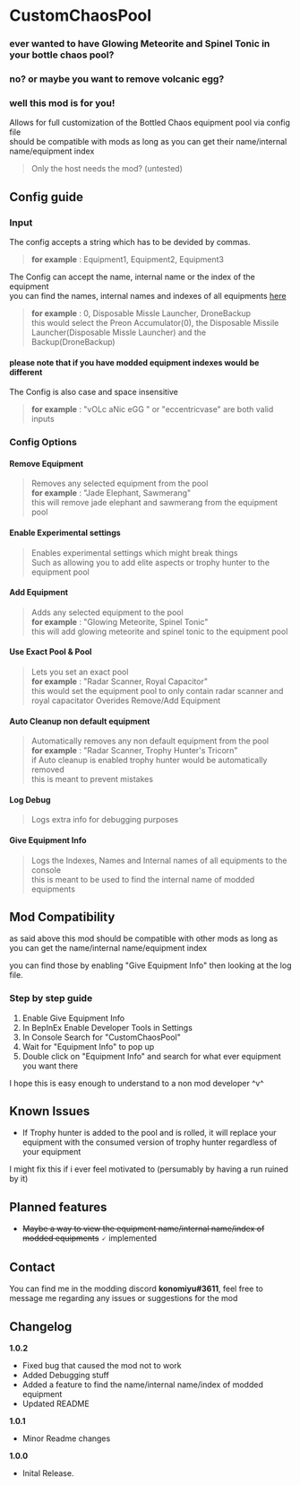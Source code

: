 # CustomChaosPool

### ever wanted to have Glowing Meteorite and Spinel Tonic in your bottle chaos pool?  
### no? or maybe you want to remove volcanic egg?  
### well this mod is for you!


Allows for full customization of the Bottled Chaos equipment pool via config file  
should be compatible with mods as long as you can get their name/internal name/equipment index

>Only the host needs the mod? (untested)

## Config guide
### Input
The config accepts a string which has to be devided by commas.

> **for example** : Equipment1, Equipment2, Equipment3

The Config can accept the name, internal name or the index of the equipment  
you can find the names, internal names and indexes of all equipments [here](https://github.com/risk-of-thunder/R2Wiki/wiki/Item-&-Equipment-IDs-and-Names)  
>**for example** : 0, Disposable Missle Launcher, DroneBackup  
>this would select the Preon Accumulator(0), the Disposable Missile Launcher(Disposable Missle Launcher) and the Backup(DroneBackup)
#### **please note that if you have modded equipment indexes would be different**

The Config is also case and space insensitive
> **for example** : "vOLc aNic eGG " or "eccentricvase" are both valid inputs	
### Config Options


#### Remove Equipment

> Removes any selected equipment from the pool  
> **for example** : "Jade Elephant, Sawmerang"  
> this will remove jade elephant and sawmerang from the equipment pool

#### Enable Experimental settings
> Enables experimental settings which might break things  
> Such as allowing you to add elite aspects or trophy hunter to the equipment pool

#### Add Equipment
> Adds any selected equipment to the pool  
> **for example** : "Glowing Meteorite, Spinel Tonic"  
> this will add glowing meteorite and spinel tonic to the equipment pool  

#### Use Exact Pool & Pool
> Lets you set an exact pool  
> **for example** : "Radar Scanner, Royal Capacitor"  
> this would set the equipment pool to only contain radar scanner and royal capacitator
> Overides Remove/Add Equipment

#### Auto Cleanup non default equipment
> Automatically removes any non default equipment from the pool  
> **for example** : "Radar Scanner, Trophy Hunter's Tricorn"  
> if Auto cleanup is enabled trophy hunter would be automatically removed  
> this is meant to prevent mistakes

#### Log Debug
> Logs extra info for debugging purposes

#### Give Equipment Info
> Logs the Indexes, Names and Internal names of all equipments to the console  
> this is meant to be used to find the internal name of modded equipments

## Mod Compatibility
as said above this mod should be compatible with other mods as long as you can get the name/internal name/equipment index

you can find those by enabling "Give Equipment Info" then looking at the log file.

### Step by step guide

1. Enable Give Equipment Info
2. In BepInEx Enable Developer Tools in Settings
3. In Console Search for "CustomChaosPool"
4. Wait for "Equipment Info" to pop up
5. Double click on "Equipment Info" and search for what ever equipment you want there

I hope this is easy enough to understand to a non mod developer ^v^

## Known Issues
* If Trophy hunter is added to the pool and is rolled, it will replace your equipment with the consumed version of trophy hunter regardless of your equipment 

I might fix this if i ever feel motivated to (persumably by having a run ruined by it)

## Planned features
* ~~Maybe a way to view the equipment name/internal name/index of modded equipments~~ 🗸 implemented


## Contact
You can find me in the modding discord **konomiyu#3611**, feel free to message me regarding any issues or suggestions for the mod
## Changelog

**1.0.2**

* Fixed bug that caused the mod not to work
* Added Debugging stuff
* Added a feature to find the name/internal name/index of modded equipment
* Updated README

**1.0.1**

* Minor Readme changes

**1.0.0**

* Inital Release.
